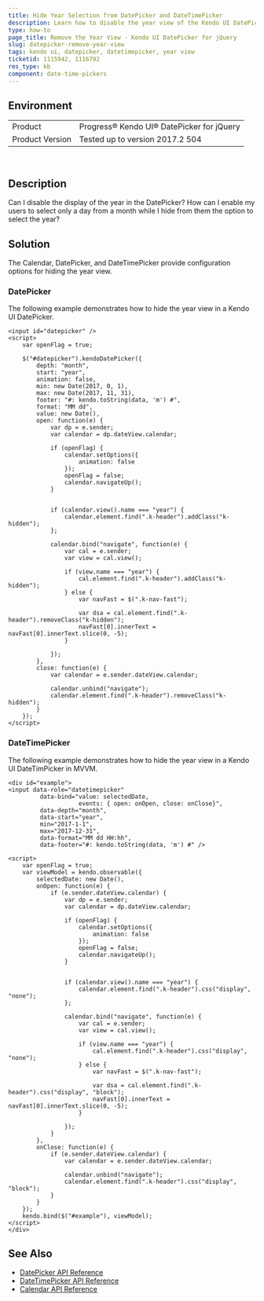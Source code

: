 ```yaml
---
title: Hide Year Selection from DatePicker and DateTimePicker
description: Learn how to disable the year view of the Kendo UI DatePicker and DateTimePicker widgets.
type: how-to
page_title: Remove the Year View - Kendo UI DatePicker for jQuery
slug: datepicker-remove-year-view
tags: kendo ui, datepicker, datetimepicker, year view
ticketid: 1115942, 1116792
res_type: kb
component: date-time-pickers
---
```


## Environment

<table>
 <tr>
  <td>Product</td>
  <td>Progress® Kendo UI® DatePicker for jQuery</td>
 </tr>
 <tr>
  <td>Product Version</td>
  <td>Tested up to version 2017.2 504</td>
 </tr>
</table>
 

## Description

Can I disable the display of the year in the DatePicker? How can I enable my users to select only a day from a month while I hide from them the option to select the year?

## Solution

The Calendar, DatePicker, and DateTimePicker provide configuration options for hiding the year view.

### DatePicker

The following example demonstrates how to hide the year view in a Kendo UI DatePicker.

```dojo
<input id="datepicker" />
<script>
    var openFlag = true;

    $("#datepicker").kendoDatePicker({
        depth: "month",
        start: "year",
        animation: false,
        min: new Date(2017, 0, 1),
        max: new Date(2017, 11, 31),
        footer: "#: kendo.toString(data, 'm') #",
        format: "MM dd",
        value: new Date(),
        open: function(e) {
            var dp = e.sender;
            var calendar = dp.dateView.calendar;

            if (openFlag) {
                calendar.setOptions({
                    animation: false
                });
                openFlag = false;
                calendar.navigateUp();
            }


            if (calendar.view().name === "year") {
                calendar.element.find(".k-header").addClass("k-hidden");
            };

            calendar.bind("navigate", function(e) {
                var cal = e.sender;
                var view = cal.view();

                if (view.name === "year") {
                    cal.element.find(".k-header").addClass("k-hidden");
                } else {
                    var navFast = $(".k-nav-fast");

                    var dsa = cal.element.find(".k-header").removeClass("k-hidden");
                    navFast[0].innerText = navFast[0].innerText.slice(0, -5);
                }

            });
        },
        close: function(e) {
            var calendar = e.sender.dateView.calendar;

            calendar.unbind("navigate");
            calendar.element.find(".k-header").removeClass("k-hidden");
        }
    });
</script>
```

### DateTimePicker

The following example demonstrates how to hide the year view in a Kendo UI DateTimPicker in MVVM.

```dojo
<div id="example">
<input data-role="datetimepicker"
         data-bind="value: selectedDate,
                    events: { open: onOpen, close: onClose}",
         data-depth="month",
         data-start="year",
         min="2017-1-1",
         max="2017-12-31",
         data-format="MM dd HH:hh",
         data-footer="#: kendo.toString(data, 'm') #" />

<script>
    var openFlag = true;
    var viewModel = kendo.observable({
        selectedDate: new Date(),
        onOpen: function(e) {
            if (e.sender.dateView.calendar) {
                var dp = e.sender;
                var calendar = dp.dateView.calendar;

                if (openFlag) {
                    calendar.setOptions({
                        animation: false
                    });
                    openFlag = false;
                    calendar.navigateUp();
                }


                if (calendar.view().name === "year") {
                    calendar.element.find(".k-header").css("display", "none");
                };

                calendar.bind("navigate", function(e) {
                    var cal = e.sender;
                    var view = cal.view();

                    if (view.name === "year") {
                        cal.element.find(".k-header").css("display", "none");
                    } else {
                        var navFast = $(".k-nav-fast");

                        var dsa = cal.element.find(".k-header").css("display", "block");
                        navFast[0].innerText = navFast[0].innerText.slice(0, -5);
                    }

                });
            }
        },
        onClose: function(e) {
            if (e.sender.dateView.calendar) {
                var calendar = e.sender.dateView.calendar;

                calendar.unbind("navigate");
                calendar.element.find(".k-header").css("display", "block");
            }
        }
    });
    kendo.bind($("#example"), viewModel);
</script>
</div>
```

## See Also

* [DatePicker API Reference](https://docs.telerik.com/kendo-ui/api/javascript/ui/datepicker)
* [DateTimePicker API Reference](https://docs.telerik.com/kendo-ui/api/javascript/ui/datetimepicker)
* [Calendar API Reference](https://docs.telerik.com/kendo-ui/api/javascript/ui/calendar)
